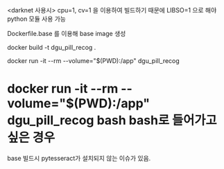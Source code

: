 <darknet 사용시>
cpu=1, cv=1 을 이용하여 빌드하기 때문에 
LIBSO=1 으로 해야 python 모듈 사용 가능

Dockerfile.base 를 이용해 base image 생성


docker build -t dgu_pill_recog .

docker run -it --rm --volume="$(PWD):/app" dgu_pill_recog
# docker run -it --rm --volume="$(PWD):/app" dgu_pill_recog bash bash로 들어가고 싶은 경우


base 빌드시 pytesseract가 설치되지 않는 이슈가 있음.